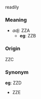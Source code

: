 readily
### Meaning
+ _adj_: ZZA
    + __eg__: ZZB

### Origin

ZZC

### Synonym

__eg__: ZZD

+ ZZE


